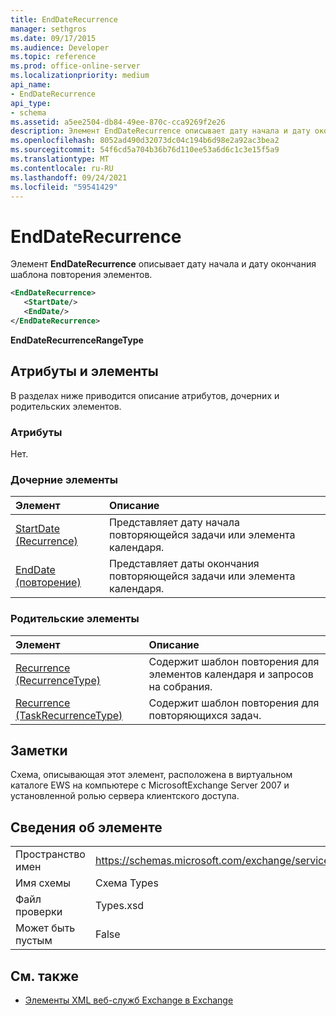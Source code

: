 ```yaml
---
title: EndDateRecurrence
manager: sethgros
ms.date: 09/17/2015
ms.audience: Developer
ms.topic: reference
ms.prod: office-online-server
ms.localizationpriority: medium
api_name:
- EndDateRecurrence
api_type:
- schema
ms.assetid: a5ee2504-db84-49ee-870c-cca9269f2e26
description: Элемент EndDateRecurrence описывает дату начала и дату окончания шаблона повторения элементов.
ms.openlocfilehash: 8052ad490d32073dc04c194b6d98e2a92ac3bea2
ms.sourcegitcommit: 54f6cd5a704b36b76d110ee53a6d6c1c3e15f5a9
ms.translationtype: MT
ms.contentlocale: ru-RU
ms.lasthandoff: 09/24/2021
ms.locfileid: "59541429"
---
```

# <a name="enddaterecurrence"></a>EndDateRecurrence

Элемент **EndDateRecurrence** описывает дату начала и дату окончания шаблона повторения элементов. 
  
```xml
<EndDateRecurrence>
   <StartDate/>
   <EndDate/>
</EndDateRecurrence>
```

 **EndDateRecurrenceRangeType**
## <a name="attributes-and-elements"></a>Атрибуты и элементы

В разделах ниже приводится описание атрибутов, дочерних и родительских элементов.
  
### <a name="attributes"></a>Атрибуты

Нет.
  
### <a name="child-elements"></a>Дочерние элементы

|**Элемент**|**Описание**|
|:-----|:-----|
|[StartDate (Recurrence)](startdate-recurrence.md) <br/> |Представляет дату начала повторяющейся задачи или элемента календаря.  <br/> |
|[EndDate (повторение)](enddate-recurrence.md) <br/> |Представляет даты окончания повторяющейся задачи или элемента календаря.  <br/> |
   
### <a name="parent-elements"></a>Родительские элементы

|**Элемент**|**Описание**|
|:-----|:-----|
|[Recurrence (RecurrenceType)](recurrence-recurrencetype.md) <br/> |Содержит шаблон повторения для элементов календаря и запросов на собрания.  <br/> |
|[Recurrence (TaskRecurrenceType)](recurrence-taskrecurrencetype.md) <br/> |Содержит шаблон повторения для повторяющихся задач.  <br/> |
   
## <a name="remarks"></a>Заметки

Схема, описывающая этот элемент, расположена в виртуальном каталоге EWS на компьютере с MicrosoftExchange Server 2007 и установленной ролью сервера клиентского доступа.
  
## <a name="element-information"></a>Сведения об элементе

|||
|:-----|:-----|
|Пространство имен  <br/> |https://schemas.microsoft.com/exchange/services/2006/types  <br/> |
|Имя схемы  <br/> |Схема Types  <br/> |
|Файл проверки  <br/> |Types.xsd  <br/> |
|Может быть пустым  <br/> |False  <br/> |
   
## <a name="see-also"></a>См. также



- [Элементы XML веб-служб Exchange в Exchange](ews-xml-elements-in-exchange.md)

